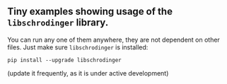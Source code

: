 ## Tiny examples showing usage of the `libschrodinger` library.

You can run any one of them anywhere, they are not dependent on other files.
Just make sure `libschrodinger` is installed:

```
pip install --upgrade libschrodinger
```

(update it frequently, as it is under active development)
